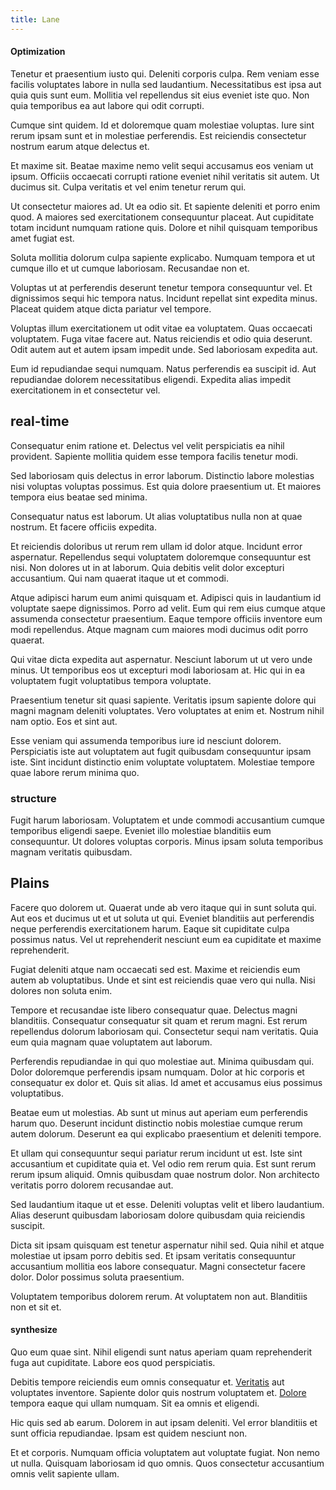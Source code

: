 ```yaml
---
title: Lane
---
```


#### Optimization

Tenetur et praesentium iusto qui. Deleniti corporis culpa. Rem veniam esse facilis voluptates labore in nulla sed laudantium. Necessitatibus est ipsa aut quia quis sunt eum. Mollitia vel repellendus sit eius eveniet iste quo. Non quia temporibus ea aut labore qui odit corrupti.

Cumque sint quidem. Id et doloremque quam molestiae voluptas. Iure sint rerum ipsam sunt et in molestiae perferendis. Est reiciendis consectetur nostrum earum atque delectus et.

Et maxime sit. Beatae maxime nemo velit sequi accusamus eos veniam ut ipsum. Officiis occaecati corrupti ratione eveniet nihil veritatis sit autem. Ut ducimus sit. Culpa veritatis et vel enim tenetur rerum qui.

Ut consectetur maiores ad. Ut ea odio sit. Et sapiente deleniti et porro enim quod. A maiores sed exercitationem consequuntur placeat. Aut cupiditate totam incidunt numquam ratione quis. Dolore et nihil quisquam temporibus amet fugiat est.

Soluta mollitia dolorum culpa sapiente explicabo. Numquam tempora et ut cumque illo et ut cumque laboriosam. Recusandae non et.

Voluptas ut at perferendis deserunt tenetur tempora consequuntur vel. Et dignissimos sequi hic tempora natus. Incidunt repellat sint expedita minus. Placeat quidem atque dicta pariatur vel tempore.

Voluptas illum exercitationem ut odit vitae ea voluptatem. Quas occaecati voluptatem. Fuga vitae facere aut. Natus reiciendis et odio quia deserunt. Odit autem aut et autem ipsam impedit unde. Sed laboriosam expedita aut.

Eum id repudiandae sequi numquam. Natus perferendis ea suscipit id. Aut repudiandae dolorem necessitatibus eligendi. Expedita alias impedit exercitationem in et consectetur vel.

## real-time

Consequatur enim ratione et. Delectus vel velit perspiciatis ea nihil provident. Sapiente mollitia quidem esse tempora facilis tenetur modi.

Sed laboriosam quis delectus in error laborum. Distinctio labore molestias nisi voluptas voluptas possimus. Est quia dolore praesentium ut. Et maiores tempora eius beatae sed minima.

Consequatur natus est laborum. Ut alias voluptatibus nulla non at quae nostrum. Et facere officiis expedita.

Et reiciendis doloribus ut rerum rem ullam id dolor atque. Incidunt error aspernatur. Repellendus sequi voluptatem doloremque consequuntur est nisi. Non dolores ut in at laborum. Quia debitis velit dolor excepturi accusantium. Qui nam quaerat itaque ut et commodi.

Atque adipisci harum eum animi quisquam et. Adipisci quis in laudantium id voluptate saepe dignissimos. Porro ad velit. Eum qui rem eius cumque atque assumenda consectetur praesentium. Eaque tempore officiis inventore eum modi repellendus. Atque magnam cum maiores modi ducimus odit porro quaerat.

Qui vitae dicta expedita aut aspernatur. Nesciunt laborum ut ut vero unde minus. Ut temporibus eos ut excepturi modi laboriosam at. Hic qui in ea voluptatem fugit voluptatibus tempora voluptate.

Praesentium tenetur sit quasi sapiente. Veritatis ipsum sapiente dolore qui magni magnam deleniti voluptates. Vero voluptates at enim et. Nostrum nihil nam optio. Eos et sint aut.

Esse veniam qui assumenda temporibus iure id nesciunt dolorem. Perspiciatis iste aut voluptatem aut fugit quibusdam consequuntur ipsam iste. Sint incidunt distinctio enim voluptate voluptatem. Molestiae tempore quae labore rerum minima quo.

### structure

Fugit harum laboriosam. Voluptatem et unde commodi accusantium cumque temporibus eligendi saepe. Eveniet illo molestiae blanditiis eum consequuntur. Ut dolores voluptas corporis. Minus ipsam soluta temporibus magnam veritatis quibusdam.

## Plains

Facere quo dolorem ut. Quaerat unde ab vero itaque qui in sunt soluta qui. Aut eos et ducimus ut et ut soluta ut qui. Eveniet blanditiis aut perferendis neque perferendis exercitationem harum. Eaque sit cupiditate culpa possimus natus. Vel ut reprehenderit nesciunt eum ea cupiditate et maxime reprehenderit.

Fugiat deleniti atque nam occaecati sed est. Maxime et reiciendis eum autem ab voluptatibus. Unde et sint est reiciendis quae vero qui nulla. Nisi dolores non soluta enim.

Tempore et recusandae iste libero consequatur quae. Delectus magni blanditiis. Consequatur consequatur sit quam et rerum magni. Est rerum repellendus dolorum laboriosam qui. Consectetur sequi nam veritatis. Quia eum quia magnam quae voluptatem aut laborum.

Perferendis repudiandae in qui quo molestiae aut. Minima quibusdam qui. Dolor doloremque perferendis ipsam numquam. Dolor at hic corporis et consequatur ex dolor et. Quis sit alias. Id amet et accusamus eius possimus voluptatibus.

Beatae eum ut molestias. Ab sunt ut minus aut aperiam eum perferendis harum quo. Deserunt incidunt distinctio nobis molestiae cumque rerum autem dolorum. Deserunt ea qui explicabo praesentium et deleniti tempore.

Et ullam qui consequuntur sequi pariatur rerum incidunt ut est. Iste sint accusantium et cupiditate quia et. Vel odio rem rerum quia. Est sunt rerum rerum ipsum aliquid. Omnis quibusdam quae nostrum dolor. Non architecto veritatis porro dolorem recusandae aut.

Sed laudantium itaque ut et esse. Deleniti voluptas velit et libero laudantium. Alias deserunt quibusdam laboriosam dolore quibusdam quia reiciendis suscipit.

Dicta sit ipsam quisquam est tenetur aspernatur nihil sed. Quia nihil et atque molestiae ut ipsam porro debitis sed. Et ipsam veritatis consequuntur accusantium mollitia eos labore consequatur. Magni consectetur facere dolor. Dolor possimus soluta praesentium.

Voluptatem temporibus dolorem rerum. At voluptatem non aut. Blanditiis non et sit et.

#### synthesize

Quo eum quae sint. Nihil eligendi sunt natus aperiam quam reprehenderit fuga aut cupiditate. Labore eos quod perspiciatis.

Debitis tempore reiciendis eum omnis consequatur et. [Veritatis](/facere/temporibus/possimus/navigating_harness.md) aut voluptates inventore. Sapiente dolor quis nostrum voluptatem et. [Dolore](/dolore/odio/neque/ergonomic.md) tempora eaque qui ullam numquam. Sit ea omnis et eligendi.

Hic quis sed ab earum. Dolorem in aut ipsam deleniti. Vel error blanditiis et sunt officia repudiandae. Ipsam est quidem nesciunt non.

Et et corporis. Numquam officia voluptatem aut voluptate fugiat. Non nemo ut nulla. Quisquam laboriosam id quo omnis. Quos consectetur accusantium omnis velit sapiente ullam.
